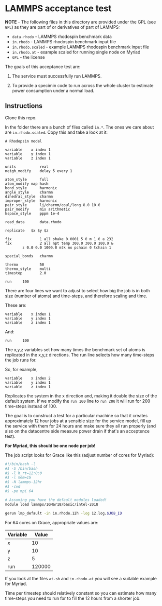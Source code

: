 # LAMMPS acceptance test

**NOTE** - The following files in this directory are provided under the GPL (see `GPL`) as they are part of or derivatives of part of LAMMPS:

 * `data.rhodo` - LAMMPS rhodospin benchmark data
 * `in.rhodo` - LAMMPS rhodospin benchmark input file
 * `in.rhodo.scaled` - example LAMMPS rhodospin benchmark input file
 * `in.rhodo.at` - example scaled for running single node on Myriad
 * `GPL` - the license

The goals of this acceptance test are:

 1. The service must successfully run LAMMPS.
 
 2. To provide a specimin code to run across the whole cluster to estimate power consumption under a normal load.

## Instructions

Clone this repo.

In the folder there are a bunch of files called `in.*`.  The ones we care about are `in.rhodo.scaled`.  Copy this and take a look at it:

```
# Rhodopsin model

variable	x index 1
variable	y index 1
variable	z index 1

units           real  
neigh_modify    delay 5 every 1   

atom_style      full  
atom_modify	map hash
bond_style      harmonic 
angle_style     charmm 
dihedral_style  charmm 
improper_style  harmonic 
pair_style      lj/charmm/coul/long 8.0 10.0 
pair_modify     mix arithmetic 
kspace_style    pppm 1e-4 

read_data       data.rhodo

replicate	$x $y $z

fix             1 all shake 0.0001 5 0 m 1.0 a 232
fix             2 all npt temp 300.0 300.0 100.0 &
		z 0.0 0.0 1000.0 mtk no pchain 0 tchain 1

special_bonds   charmm
 
thermo          50
thermo_style    multi 
timestep        2.0

run		100
```

There are four lines we want to adjust to select how big the job is in both size (number of atoms) and time-steps, and therefore scaling and time.

These are:

```
variable	x index 1
variable	y index 1
variable	z index 1
```

And:

```
run		100
```

The x,y,z variables set how many times the benchmark set of atoms is replicated in the x,y,z directions.  The run line selects how many time-steps the job runs for.

So, for example,

```
variable	x index 2
variable	y index 1
variable	z index 1
```

Replicates the system in the x direction and, making it double the size of the default system.  If we modify the `run 100` line to `run 200` it will run for 200 time-steps instead of 100.

The goal is to construct a test for a particular machine so that it creates approximately 12 hour jobs at a sensible size for the service model, fill up the service with them for 24 hours and make sure they all run properly (and also on the datacentre side measure power drain if that's an acceptence test).

**For Myriad, this should be one node per job!**

The job script looks for Grace like this (adjust number of cores for Myriad):

```bash
#!/bin/bash -l
#$ -S /bin/bash
#$ -l h_rt=12:0:0
#$ -l mem=1G
#$ -N lammps-12hr
#$ -cwd
#$ -pe mpi 64

# Assuming you have the default modules loaded!
module load lammps/16Mar18/basic/intel-2018

gerun lmp_default -in in.rhodo.12h -log 12.log.$JOB_ID
```

For 64 cores on Grace, appropriate values are:

| Variable | Value |
| ------- | ----- |
| x        | 10   |
| y        | 10   |
| z        | 5     |
| run | 120000 |

If you look at the files `at.sh` and `in.rhodo.at` you will see a suitable example for Myriad.

Time per timestep should relatively constant so you can estimate how many time-steps you need to run for to fill the 12 hours from a shorter job.
